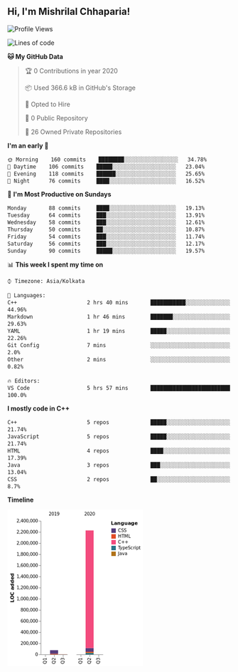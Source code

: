 <h2>Hi, I'm Mishrilal Chhaparia!</h2>

<!-- ![Mishrilal's github stats](https://github-readme-stats.vercel.app/api?username=mishrilal&theme=blue-green&show_icons=true&count_private=true) -->

<!--START_SECTION:waka-->
![Profile Views](http://img.shields.io/badge/Profile%20Views-273-blue)

![Lines of code](https://img.shields.io/badge/From%20Hello%20World%20I've%20written-314653%20Lines%20of%20code-blue)

**🐱 My GitHub Data** 

> 🏆 0 Contributions in year 2020
 > 
> 📦 Used 366.6 kB in GitHub's Storage 
 > 
> 💼 Opted to Hire
 > 
> 📜 0 Public Repository 
 > 
> 🔑 26 Owned Private Repositories 

**I'm an early 🐤** 

```text
🌞 Morning    160 commits    ████████░░░░░░░░░░░░░░░░░   34.78% 
🌆 Daytime    106 commits    █████░░░░░░░░░░░░░░░░░░░░   23.04% 
🌃 Evening    118 commits    ██████░░░░░░░░░░░░░░░░░░░   25.65% 
🌙 Night      76 commits     ████░░░░░░░░░░░░░░░░░░░░░   16.52%

```
📅 **I'm Most Productive on Sundays** 

```text
Monday       88 commits     ████░░░░░░░░░░░░░░░░░░░░░   19.13% 
Tuesday      64 commits     ███░░░░░░░░░░░░░░░░░░░░░░   13.91% 
Wednesday    58 commits     ███░░░░░░░░░░░░░░░░░░░░░░   12.61% 
Thursday     50 commits     ██░░░░░░░░░░░░░░░░░░░░░░░   10.87% 
Friday       54 commits     ███░░░░░░░░░░░░░░░░░░░░░░   11.74% 
Saturday     56 commits     ███░░░░░░░░░░░░░░░░░░░░░░   12.17% 
Sunday       90 commits     █████░░░░░░░░░░░░░░░░░░░░   19.57%

```


📊 **This week I spent my time on** 

```text
⌚︎ Timezone: Asia/Kolkata

💬 Languages: 
C++                      2 hrs 40 mins       ███████████░░░░░░░░░░░░░░   44.96% 
Markdown                 1 hr 46 mins        ███████░░░░░░░░░░░░░░░░░░   29.63% 
YAML                     1 hr 19 mins        █████░░░░░░░░░░░░░░░░░░░░   22.26% 
Git Config               7 mins              ░░░░░░░░░░░░░░░░░░░░░░░░░   2.0% 
Other                    2 mins              ░░░░░░░░░░░░░░░░░░░░░░░░░   0.82%

🔥 Editors: 
VS Code                  5 hrs 57 mins       █████████████████████████   100.0%

```

**I mostly code in C++** 

```text
C++                      5 repos             █████░░░░░░░░░░░░░░░░░░░░   21.74% 
JavaScript               5 repos             █████░░░░░░░░░░░░░░░░░░░░   21.74% 
HTML                     4 repos             ████░░░░░░░░░░░░░░░░░░░░░   17.39% 
Java                     3 repos             ███░░░░░░░░░░░░░░░░░░░░░░   13.04% 
CSS                      2 repos             ██░░░░░░░░░░░░░░░░░░░░░░░   8.7%

```


**Timeline**

![Chart not found](https://github.com/mishrilal/mishrilal/blob/master/charts/bar_graph.png) 


<!--END_SECTION:waka-->
